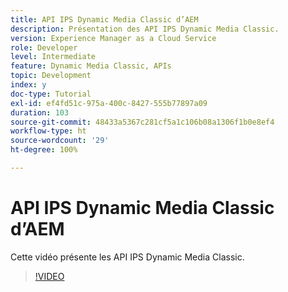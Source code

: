 ```yaml
---
title: API IPS Dynamic Media Classic d’AEM
description: Présentation des API IPS Dynamic Media Classic.
version: Experience Manager as a Cloud Service
role: Developer
level: Intermediate
feature: Dynamic Media Classic, APIs
topic: Development
index: y
doc-type: Tutorial
exl-id: ef4fd51c-975a-400c-8427-555b77897a09
duration: 103
source-git-commit: 48433a5367c281cf5a1c106b08a1306f1b0e8ef4
workflow-type: ht
source-wordcount: '29'
ht-degree: 100%

---
```


# API IPS Dynamic Media Classic d’AEM

Cette vidéo présente les API IPS Dynamic Media Classic.

>[!VIDEO](https://video.tv.adobe.com/v/335453?quality=12&learn=on)
